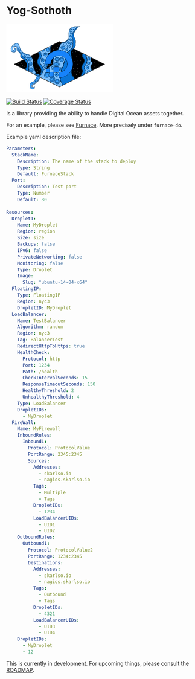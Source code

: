 # Yog-Sothoth

![Logo](img/yog_logo.png)

[![Build Status](https://travis-ci.org/Skarlso/yogsothoth.svg?branch=master)](https://travis-ci.org/Skarlso/yogsothoth)
[![Coverage Status](https://coveralls.io/repos/github/Skarlso/yogsothoth/badge.svg?branch=master)](https://coveralls.io/github/Skarlso/yogsothoth?branch=master)

Is a library providing the ability to handle Digital Ocean assets together.

For an example, please see [Furnace](https://github.com/Skarlso/go-furnace). More precisely under `furnace-do`.

Example yaml description file:

```yaml
Parameters:
  StackName:
    Description: The name of the stack to deploy
    Type: String
    Default: FurnaceStack
  Port:
    Description: Test port
    Type: Number
    Default: 80

Resources:
  Droplet1:
    Name: MyDroplet
    Region: region
    Size: size
    Backups: false
    IPv6: false
    PrivateNetworking: false
    Monitoring: false
    Type: Droplet
    Image:
      Slug: "ubuntu-14-04-x64"
  FloatingIP:
    Type: FloatingIP
    Region: nyc3
    DropletID: MyDroplet
  LoadBalancer:
    Name: TestBalancer
    Algorithm: random
    Region: nyc3
    Tag: BalancerTest
    RedirectHttpToHttps: true
    HealthCheck:
      Protocol: http
      Port: 1234
      Path: /health
      CheckIntervalSeconds: 15
      ResponseTimeoutSeconds: 150
      HealthyThreshold: 2
      UnhealthyThreshold: 4
    Type: LoadBalancer
    DropletIDs:
      - MyDroplet
  FireWall:
    Name: MyFirewall
    InboundRules:
      Inbound1:
        Protocol: ProtocolValue
        PortRange: 2345:2345
        Sources:
          Addresses:
            - skarlso.io
            - nagios.skarlso.io
          Tags:
            - Multiple
            - Tags
          DropletIDs:
            - 1234
          LoadBalancerUIDs:
            - UID1
            - UID2
    OutboundRules:
      Outbound1:
        Protocol: ProtocolValue2
        PortRange: 1234:2345
        Destinations:
          Addresses:
            - skarlso.io
            - nagios.skarlso.io
          Tags:
            - Outbound
            - Tags
          DropletIDs:
            - 4321
          LoadBalancerUIDs:
            - UID3
            - UID4
    DropletIDs:
      - MyDroplet
      - 12
```

This is currently in development. For upcoming things, please consult the [ROADMAP](./ROADMAP.md).
